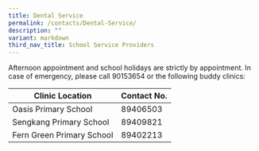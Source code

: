 ```yaml
---
title: Dental Service
permalink: /contacts/Dental-Service/
description: ""
variant: markdown
third_nav_title: School Service Providers
---
```

Afternoon appointment and school holidays are strictly by appointment.
In case of emergency, please call 90153654 or the following buddy clinics:



| Clinic Location | Contact No. | 
| -------- | -------- | 
| Oasis Primary School   | 89406503    | 
|Sengkang  Primary School|89409821|
|Fern Green Primary School|89402213